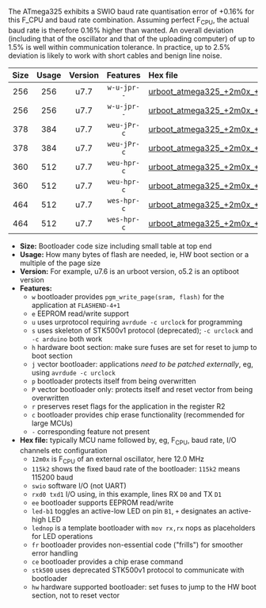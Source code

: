 The ATmega325 exhibits a SWIO baud rate quantisation error of +0.16% for this F_CPU and baud rate combination. Assuming perfect F<sub>CPU</sub>, the actual baud rate is therefore 0.16% higher than wanted. An overall deviation (including that of the oscillator and that of the uploading computer) of up to 1.5% is well within communication tolerance. In practice, up to 2.5% deviation is likely to work with short cables and benign line noise.

|Size|Usage|Version|Features|Hex file|
|:-:|:-:|:-:|:-:|:--|
|256|256|u7.7|`w-u-jpr--`|[urboot_atmega325_+2m0x_++76k8_swio_rxe0_txe1_led+b5.hex](https://raw.githubusercontent.com/stefanrueger/urboot.hex/main/mcus/atmega325/external_oscillator/fcpu_+2m0x/br_++76k8/urboot_atmega325_+2m0x_++76k8_swio_rxe0_txe1_led+b5.hex)|
|256|256|u7.7|`w-u-jpr--`|[urboot_atmega325_+2m0x_++76k8_swio_rxe0_txe1_lednop.hex](https://raw.githubusercontent.com/stefanrueger/urboot.hex/main/mcus/atmega325/external_oscillator/fcpu_+2m0x/br_++76k8/urboot_atmega325_+2m0x_++76k8_swio_rxe0_txe1_lednop.hex)|
|378|384|u7.7|`weu-jPr-c`|[urboot_atmega325_+2m0x_++76k8_swio_rxe0_txe1_ee_led+b5_fr_ce.hex](https://raw.githubusercontent.com/stefanrueger/urboot.hex/main/mcus/atmega325/external_oscillator/fcpu_+2m0x/br_++76k8/urboot_atmega325_+2m0x_++76k8_swio_rxe0_txe1_ee_led+b5_fr_ce.hex)|
|378|384|u7.7|`weu-jPr-c`|[urboot_atmega325_+2m0x_++76k8_swio_rxe0_txe1_ee_lednop_fr_ce.hex](https://raw.githubusercontent.com/stefanrueger/urboot.hex/main/mcus/atmega325/external_oscillator/fcpu_+2m0x/br_++76k8/urboot_atmega325_+2m0x_++76k8_swio_rxe0_txe1_ee_lednop_fr_ce.hex)|
|360|512|u7.7|`weu-hpr-c`|[urboot_atmega325_+2m0x_++76k8_swio_rxe0_txe1_ee_led+b5_fr_ce_hw.hex](https://raw.githubusercontent.com/stefanrueger/urboot.hex/main/mcus/atmega325/external_oscillator/fcpu_+2m0x/br_++76k8/urboot_atmega325_+2m0x_++76k8_swio_rxe0_txe1_ee_led+b5_fr_ce_hw.hex)|
|360|512|u7.7|`weu-hpr-c`|[urboot_atmega325_+2m0x_++76k8_swio_rxe0_txe1_ee_lednop_fr_ce_hw.hex](https://raw.githubusercontent.com/stefanrueger/urboot.hex/main/mcus/atmega325/external_oscillator/fcpu_+2m0x/br_++76k8/urboot_atmega325_+2m0x_++76k8_swio_rxe0_txe1_ee_lednop_fr_ce_hw.hex)|
|464|512|u7.7|`wes-hpr-c`|[urboot_atmega325_+2m0x_++76k8_swio_rxe0_txe1_ee_led+b5_fr_ce_stk500_hw.hex](https://raw.githubusercontent.com/stefanrueger/urboot.hex/main/mcus/atmega325/external_oscillator/fcpu_+2m0x/br_++76k8/urboot_atmega325_+2m0x_++76k8_swio_rxe0_txe1_ee_led+b5_fr_ce_stk500_hw.hex)|
|464|512|u7.7|`wes-hpr-c`|[urboot_atmega325_+2m0x_++76k8_swio_rxe0_txe1_ee_lednop_fr_ce_stk500_hw.hex](https://raw.githubusercontent.com/stefanrueger/urboot.hex/main/mcus/atmega325/external_oscillator/fcpu_+2m0x/br_++76k8/urboot_atmega325_+2m0x_++76k8_swio_rxe0_txe1_ee_lednop_fr_ce_stk500_hw.hex)|

- **Size:** Bootloader code size including small table at top end
- **Usage:** How many bytes of flash are needed, ie, HW boot section or a multiple of the page size
- **Version:** For example, u7.6 is an urboot version, o5.2 is an optiboot version
- **Features:**
  + `w` bootloader provides `pgm_write_page(sram, flash)` for the application at `FLASHEND-4+1`
  + `e` EEPROM read/write support
  + `u` uses urprotocol requiring `avrdude -c urclock` for programming
  + `s` uses skeleton of STK500v1 protocol (deprecated); `-c urclock` and `-c arduino` both work
  + `h` hardware boot section: make sure fuses are set for reset to jump to boot section
  + `j` vector bootloader: applications *need to be patched externally*, eg, using `avrdude -c urclock`
  + `p` bootloader protects itself from being overwritten
  + `P` vector bootloader only: protects itself and reset vector from being overwritten
  + `r` preserves reset flags for the application in the register R2
  + `c` bootloader provides chip erase functionality (recommended for large MCUs)
  + `-` corresponding feature not present
- **Hex file:** typically MCU name followed by, eg, F<sub>CPU</sub>, baud rate, I/O channels etc configuration
  + `12m0x` is F<sub>CPU</sub> of an external oscillator, here 12.0 MHz
  + `115k2` shows the fixed baud rate of the bootloader: `115k2` means 115200 baud
  + `swio` software I/O (not UART)
  + `rxd0 txd1` I/O using, in this example, lines RX `D0` and TX `D1`
  + `ee` bootloader supports EEPROM read/write
  + `led-b1` toggles an active-low LED on pin `B1`, `+` designates an active-high LED
  + `lednop` is a template bootloader with `mov rx,rx` nops as placeholders for LED operations
  + `fr` bootloader provides non-essential code ("frills") for smoother error handling
  + `ce` bootloader provides a chip erase command
  + `stk500` uses deprecated STK500v1 protocol to communicate with bootloader
  + `hw` hardware supported bootloader: set fuses to jump to the HW boot section, not to reset vector
